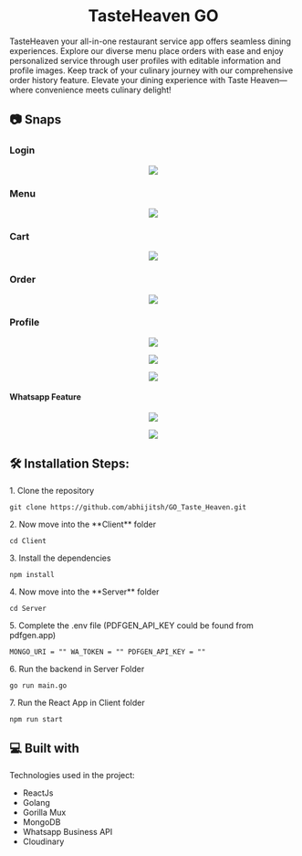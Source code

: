 <h1 align="center" id="title">TasteHeaven GO</h1>
<p id="description">TasteHeaven your all-in-one restaurant service app offers seamless dining experiences. Explore our diverse menu place orders with ease and enjoy personalized service through user profiles with editable information and profile images. Keep track of your culinary journey with our comprehensive order history feature. Elevate your dining experience with Taste Heaven—where convenience meets culinary delight!</p>


<h2>📷 Snaps</h2>
<h3>Login</h3>
<p align="center"><img src="https://github.com/user-attachments/assets/964bc9fb-9ade-483c-8bb1-f420ecfdcd9e"></p>
<h3>Menu</h3>
<p align="center"><img src="https://github.com/user-attachments/assets/896fc739-ad63-49ff-b962-c2c431367b17"></p>
<h3>Cart</h3>
<p align="center"><img src="https://github.com/user-attachments/assets/8d67f8dc-0416-4919-a278-816a5964d05b"></p>
<h3>Order</h3>
<p align="center"><img src="https://github.com/user-attachments/assets/90dd3215-cb4c-4902-b197-418a631995ba"></p>
<h3>Profile</h3>
<p align="center"><img src="https://github.com/user-attachments/assets/a7e5194a-6b1b-4a07-a141-997f699f10d6"></p>
<p align="center"><img src="https://github.com/user-attachments/assets/d368fffa-c094-44c7-9577-39e7a3a28057"></p>
<p align="center"><img src="https://github.com/user-attachments/assets/14e451f8-f87e-428d-87ef-03468ea1549b"></p>
<h4>Whatsapp Feature</h4>  
<p align="center"><img src="https://github.com/user-attachments/assets/b79f1142-769b-4513-801d-2556d65cdb89"></p>
<p align="center"><img src="https://github.com/user-attachments/assets/33fc7924-7139-444e-ba0e-fca38e5844c1"></p>

<h2>🛠️ Installation Steps:</h2>

<p>1. Clone the repository</p>

```
git clone https://github.com/abhijitsh/GO_Taste_Heaven.git
```

<p>2. Now move into the **Client** folder</p>

```
cd Client 
```

<p>3. Install the dependencies</p>

```
npm install
```

<p>4. Now move into the **Server** folder</p>

```
cd Server
```

<p>5. Complete the .env file (PDFGEN_API_KEY could be found from pdfgen.app)</p>

```
MONGO_URI = "" WA_TOKEN = "" PDFGEN_API_KEY = "" 
```

<p>6. Run the backend in Server Folder</p>

```
go run main.go
```

<p>7. Run the React App in Client folder</p>

```
npm run start
```

<h2>💻 Built with</h2>
Technologies used in the project:

*   ReactJs
*   Golang
*   Gorilla Mux
*   MongoDB
*   Whatsapp Business API
*   Cloudinary
